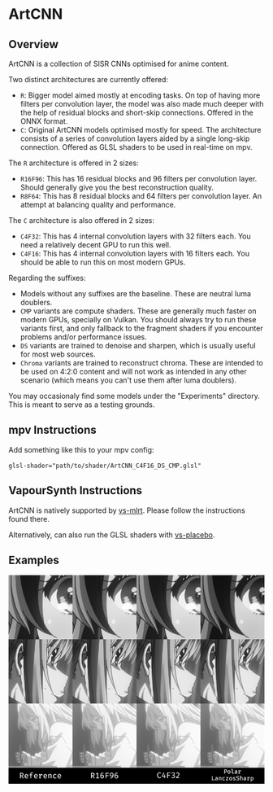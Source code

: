# ArtCNN

## Overview
ArtCNN is a collection of SISR CNNs optimised for anime content.

Two distinct architectures are currently offered:
- `R`: Bigger model aimed mostly at encoding tasks. On top of having more filters per convolution layer, the model was also made much deeper with the help of residual blocks and short-skip connections. Offered in the ONNX format.
- `C`: Original ArtCNN models optimised mostly for speed. The architecture consists of a series of convolution layers aided by a single long-skip connection. Offered as GLSL shaders to be used in real-time on mpv.

The `R` architecture is offered in 2 sizes:
- `R16F96`: This has 16 residual blocks and 96 filters per convolution layer. Should generally give you the best reconstruction quality.
- `R8F64`: This has 8 residual blocks and 64 filters per convolution layer. An attempt at balancing quality and performance.

The `C` architecture is also offered in 2 sizes:
- `C4F32`: This has 4 internal convolution layers with 32 filters each. You need a relatively decent GPU to run this well.
- `C4F16`: This has 4 internal convolution layers with 16 filters each. You should be able to run this on most modern GPUs.

Regarding the suffixes:
- Models without any suffixes are the baseline. These are neutral luma doublers.
- `CMP` variants are compute shaders. These are generally much faster on modern GPUs, specially on Vulkan. You should always try to run these variants first, and only fallback to the fragment shaders if you encounter problems and/or performance issues.
- `DS` variants are trained to denoise and sharpen, which is usually useful for most web sources.
- `Chroma` variants are trained to reconstruct chroma. These are intended to be used on 4:2:0 content and will not work as intended in any other scenario (which means you can't use them after luma doublers).

You may occasionaly find some models under the "Experiments" directory. This is meant to serve as a testing grounds.

## mpv Instructions
Add something like this to your mpv config:
```
glsl-shader="path/to/shader/ArtCNN_C4F16_DS_CMP.glsl"
```

## VapourSynth Instructions
ArtCNN is natively supported by [vs-mlrt](https://github.com/AmusementClub/vs-mlrt). Please follow the instructions found there.

Alternatively, can also run the GLSL shaders with [vs-placebo](https://github.com/Lypheo/vs-placebo).

## Examples
![ArtCNN Example](./Images/artcnn_examples.png "ArtCNN Example")
